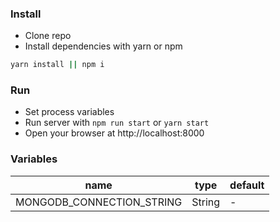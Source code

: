 ### Install
- Clone repo
- Install dependencies with yarn or npm
```bash
yarn install || npm i
```

### Run 
- Set process variables
- Run server with `npm run start` or `yarn start`
- Open your browser at http://localhost:8000

### Variables
| name                      | type   | default |
|---------------------------|--------|---------|
| MONGODB_CONNECTION_STRING | String | -       |
